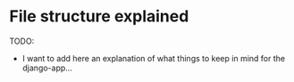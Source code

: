 # File structure explained

TODO: 

- I want to add here an explanation of what things to keep in mind for the django-app...
